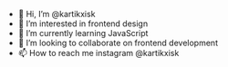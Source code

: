 - 👋 Hi, I’m @kartikxisk
- 👀 I’m interested in frontend design
- 🌱 I’m currently learning JavaScript
- 💞️ I’m looking to collaborate on frontend development
- 📫 How to reach me instagram @kartikxisk

<!---
kartikxisk/kartikxisk is a ✨ special ✨ repository because its `README.md` (this file) appears on your GitHub profile.
You can click the Preview link to take a look at your changes.
--->
